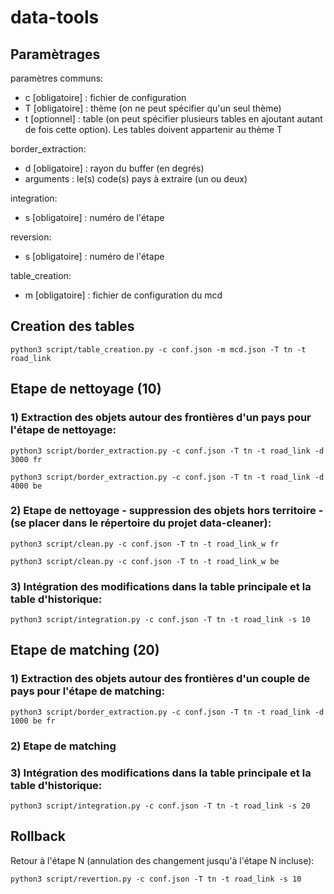 # data-tools

## Paramètrages

paramètres communs:
* c [obligatoire] : fichier de configuration
* T [obligatoire] : thème (on ne peut spécifier qu'un seul thème)
* t [optionnel] : table (on peut spécifier plusieurs tables en ajoutant autant de fois cette option). Les tables doivent appartenir au thème T

border_extraction:
* d [obligatoire] : rayon du buffer (en degrés)
* arguments : le(s) code(s) pays à extraire (un ou deux)

integration:
* s [obligatoire] : numéro de l'étape

reversion:
* s [obligatoire] : numéro de l'étape

table_creation:
* m [obligatoire] : fichier de configuration du mcd


## Creation des tables
~~~
python3 script/table_creation.py -c conf.json -m mcd.json -T tn -t road_link
~~~


## Etape de nettoyage (10)
### 1) Extraction des objets autour des frontières d'un pays pour l'étape de nettoyage:
~~~
python3 script/border_extraction.py -c conf.json -T tn -t road_link -d 3000 fr
~~~
~~~
python3 script/border_extraction.py -c conf.json -T tn -t road_link -d 4000 be
~~~

### 2) Etape de nettoyage - suppression des objets hors territoire - (se placer dans le répertoire du projet data-cleaner):
~~~
python3 script/clean.py -c conf.json -T tn -t road_link_w fr
~~~
~~~
python3 script/clean.py -c conf.json -T tn -t road_link_w be
~~~

### 3) Intégration des modifications dans la table principale et la table d'historique:
~~~
python3 script/integration.py -c conf.json -T tn -t road_link -s 10
~~~


## Etape de matching (20)
### 1) Extraction des objets autour des frontières d'un couple de pays pour l'étape de matching:
~~~
python3 script/border_extraction.py -c conf.json -T tn -t road_link -d 1000 be fr
~~~

### 2) Etape de matching


### 3) Intégration des modifications dans la table principale et la table d'historique:
~~~
python3 script/integration.py -c conf.json -T tn -t road_link -s 20
~~~



## Rollback
Retour à l'étape N (annulation des changement jusqu'à l'étape N incluse):
~~~
python3 script/revertion.py -c conf.json -T tn -t road_link -s 10
~~~


